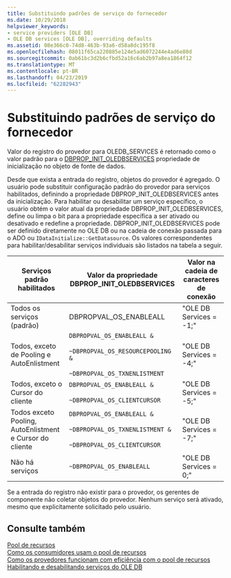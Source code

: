 ```yaml
---
title: Substituindo padrões de serviço do fornecedor
ms.date: 10/29/2018
helpviewer_keywords:
- service providers [OLE DB]
- OLE DB services [OLE DB], overriding defaults
ms.assetid: 08e366c0-74d8-463b-93a6-d58a8dc195f8
ms.openlocfilehash: 08011f65ca220885e124e5ad6072244e4ad6e80d
ms.sourcegitcommit: 0ab61bc3d2b6cfbd52a16c6ab2b97a8ea1864f12
ms.translationtype: MT
ms.contentlocale: pt-BR
ms.lasthandoff: 04/23/2019
ms.locfileid: "62282943"
---
```

# <a name="overriding-provider-service-defaults"></a>Substituindo padrões de serviço do fornecedor

Valor do registro do provedor para OLEDB_SERVICES é retornado como o valor padrão para o [DBPROP_INIT_OLEDBSERVICES](/previous-versions/windows/desktop/ms716898(v=vs.85)) propriedade de inicialização no objeto de fonte de dados.

Desde que exista a entrada do registro, objetos do provedor é agregado. O usuário pode substituir configuração padrão do provedor para serviços habilitados, definindo a propriedade DBPROP_INIT_OLEDBSERVICES antes da inicialização. Para habilitar ou desabilitar um serviço específico, o usuário obtém o valor atual da propriedade DBPROP_INIT_OLEDBSERVICES, define ou limpa o bit para a propriedade específica a ser ativado ou desativado e redefine a propriedade. DBPROP_INIT_OLEDBSERVICES pode ser definido diretamente no OLE DB ou na cadeia de conexão passada para o ADO ou `IDataInitialize::GetDatasource`. Os valores correspondentes para habilitar/desabilitar serviços individuais são listados na tabela a seguir.

|Serviços padrão habilitados|Valor da propriedade DBPROP_INIT_OLEDBSERVICES|Valor na cadeia de caracteres de conexão|
|------------------------------|------------------------------------------------|--------------------------------|
|Todos os serviços (padrão)|DBPROPVAL_OS_ENABLEALL|"OLE DB Services = -1;"|
|Todos, exceto de Pooling e AutoEnlistment|`DBPROPVAL_OS_ENABLEALL &`<br /><br /> `~DBPROPVAL_OS_RESOURCEPOOLING &`<br /><br /> `~DBPROPVAL_OS_TXNENLISTMENT`|"OLE DB Services = -4;"|
|Todos, exceto o Cursor do cliente|`DBPROPVAL_OS_ENABLEALL &`<br /><br /> `~DBPROPVAL_OS_CLIENTCURSOR`|"OLE DB Services = -5;"|
|Todos exceto Pooling, AutoEnlistment e Cursor do cliente|`DBPROPVAL_OS_ENABLEALL &`<br /><br /> `~DBPROPVAL_OS_TXNENLISTMENT &`<br /><br /> `~DBPROPVAL_OS_CLIENTCURSOR`|"OLE DB Services = -7;"|
|Não há serviços|`~DBPROPVAL_OS_ENABLEALL`|"OLE DB Services = 0;"|

Se a entrada do registro não existir para o provedor, os gerentes de componente não coletar objetos do provedor. Nenhum serviço será ativado, mesmo que explicitamente solicitado pelo usuário.

## <a name="see-also"></a>Consulte também

[Pool de recursos](/previous-versions/windows/desktop/ms713655(v=vs.85))<br/>
[Como os consumidores usam o pool de recursos](/previous-versions/windows/desktop/ms715907(v=vs.85))<br/>
[Como os provedores funcionam com eficiência com o pool de recursos](/previous-versions/windows/desktop/ms714906(v=vs.85))<br/>
[Habilitando e desabilitando serviços do OLE DB](../../data/oledb/enabling-and-disabling-ole-db-services.md)<br/>